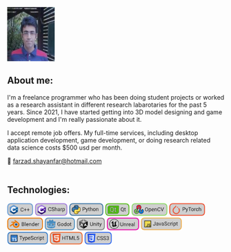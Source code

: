 <img src="./github_readme_files/farzad_shayanfar_github_profile_photo.jpg" width="110" height="125"/>

## About me:

I'm a freelance programmer who has been doing student projects or worked as a research assistant in different research labarotaries for the past 5 years. Since 2021, I have started getting into 3D model designing and game development and I'm really passionate about it.

I accept remote job offers. My full-time services, including desktop application development, game development, or doing research related data science costs $500 usd per month.

📧 farzad.shayanfar@hotmail.com
</br>
</br>

## Technologies:
<img src="github_readme_files/skill_shields/c++.png" height="30"> <img src="github_readme_files/skill_shields/csharp.png" height="30"> <img src="github_readme_files/skill_shields/python.png" height="30"> <img src="github_readme_files/skill_shields/qt.png" height="30"> <img src="github_readme_files/skill_shields/opencv.png" height="30"> <img src="github_readme_files/skill_shields/pytorch.png" height="30"> <img src="github_readme_files/skill_shields/blender.png" height="30"> <img src="github_readme_files/skill_shields/godot.png" height="30"> <img src="github_readme_files/skill_shields/unity.png" height="30"> <img src="github_readme_files/skill_shields/unreal.png" height="30"> <img src="github_readme_files/skill_shields/javascript.png" height="30"> <img src="github_readme_files/skill_shields/typescript.png" height="30"> <img src="github_readme_files/skill_shields/html5.png" height="30"> <img src="github_readme_files/skill_shields/css3.png" height="30">

</br>
</br>
